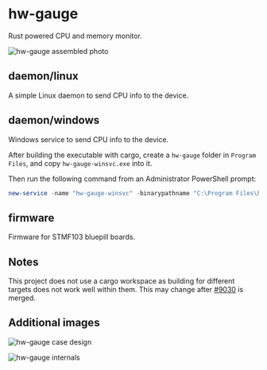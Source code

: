 # hw-gauge

Rust powered CPU and memory monitor.

![hw-gauge assembled photo](https://github.com/jhillyerd/hw-gauge/blob/main/images/assembled.jpg?raw=true)

## daemon/linux

A simple Linux daemon to send CPU info to the device.

## daemon/windows

Windows service to send CPU info to the device.

After building the executable with cargo, create a `hw-gauge` folder in `Program Files`, and copy
`hw-gauge-winsvc.exe` into it.

Then run the following command from an Administrator PowerShell prompt:

```powershell
new-service -name "hw-gauge-winsvc" -binarypathname "C:\Program Files\hw-gauge\hw-gauge-winsvc.exe"
```

## firmware

Firmware for STMF103 bluepill boards.

## Notes

This project does not use a cargo workspace as building for different targets
does not work well within them.  This may change after
[#9030](https://github.com/rust-lang/cargo/pull/9030) is merged.

## Additional images

![hw-gauge case design](https://github.com/jhillyerd/hw-gauge/blob/main/images/case-design.png?raw=true)

![hw-gauge internals](https://github.com/jhillyerd/hw-gauge/blob/main/images/case-internals.jpg?raw=true)
